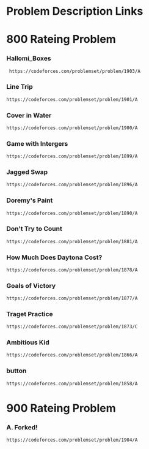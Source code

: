 # Problem Description Links

# 800 Rateing Problem

### Hallomi_Boxes
```bash
 https://codeforces.com/problemset/problem/1903/A
```

### Line Trip
```bash
https://codeforces.com/problemset/problem/1901/A
```

### Cover in Water
```bash
https://codeforces.com/problemset/problem/1900/A
```

### Game with Intergers
```bash
https://codeforces.com/problemset/problem/1899/A
```

### Jagged Swap
```bash
https://codeforces.com/problemset/problem/1896/A
```

### Doremy's Paint
```bash
https://codeforces.com/problemset/problem/1890/A
```

### Don't Try to Count
```bash
https://codeforces.com/problemset/problem/1881/A
```

###  How Much Does Daytona Cost?
```bash
https://codeforces.com/problemset/problem/1878/A
```

###  Goals of Victory
```bash
https://codeforces.com/problemset/problem/1877/A
```

###  Traget Practice 
```bash
https://codeforces.com/problemset/problem/1873/C
```

###   Ambitious Kid 
```bash
https://codeforces.com/problemset/problem/1866/A
```

### button
```bash
https://codeforces.com/problemset/problem/1858/A
```

# 900 Rateing Problem

### A. Forked!
```bash
https://codeforces.com/problemset/problem/1904/A
```

